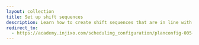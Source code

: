 ```yaml
---
layout: collection
title: Set up shift sequences
description: Learn how to create shift sequences that are in line with your organizational setup.
redirect_to:
  - https://academy.injixo.com/scheduling_configuration/planconfig-005-en-why-is-configuration-important
---
```

